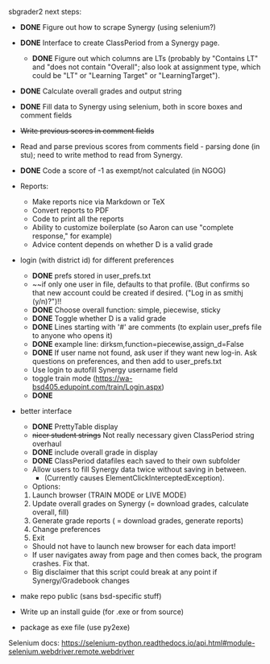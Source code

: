 sbgrader2 next steps:

* **DONE** Figure out how to scrape Synergy (using selenium?)
* **DONE** Interface to create ClassPeriod from a Synergy page.
  * **DONE** Figure out which columns are LTs (probably by "Contains LT" and "does not contain "Overall"; also look at assignment type, which could be "LT" or "Learning Target" or "LearningTarget").
* **DONE** Calculate overall grades and output string
* **DONE** Fill data to Synergy using selenium, both in score boxes and comment fields
* ~~Write previous scores in comment fields~~
* Read and parse previous scores from comments field - parsing done (in stu); need to write method to read from Synergy.
* **DONE** Code a score of -1 as exempt/not calculated (in NGOG)

* Reports:
  * Make reports nice via Markdown or TeX
  * Convert reports to PDF
  * Code to print all the reports
  * Ability to customize boilerplate (so Aaron can use "complete response," for example)
  * Advice content depends on whether D is a valid grade

* login (with district id) for different preferences
  * **DONE** prefs stored in user_prefs.txt
  * ~~if only one user in file, defaults to that profile. (But confirms so that new account could be created if desired. ("Log in as smithj (y/n)?")!!
  * **DONE** Choose overall function: simple, piecewise, sticky
  * **DONE** Toggle whether D is a valid grade
  * **DONE** Lines starting with '#' are comments (to explain user_prefs file to anyone who opens it)
  * **DONE** example line: dirksm,function=piecewise,assign_d=False
  * **DONE** If user name not found, ask user if they want new log-in. Ask questions on preferences, and then add to user_prefs.txt
  * Use login to autofill Synergy username field
  * toggle train mode (https://wa-bsd405.edupoint.com/train/Login.aspx)
  * **DONE**

* better interface
  * **DONE** PrettyTable display
  * ~~nicer student strings~~ Not really necessary given ClassPeriod string overhaul
  * **DONE** include overall grade in display
  * **DONE** ClassPeriod datafiles each saved to their own subfolder
  * Allow users to fill Synergy data twice without saving in between.
    * (Currently causes ElementClickInterceptedException).
  * Options:
   1. Launch browser (TRAIN MODE or LIVE MODE)
   2. Update overall grades on Synergy (= download grades, calculate overall, fill)
   3. Generate grade reports ( = download grades, generate reports)
   4. Change preferences
   5. Exit
  * Should not have to launch new browser for each data import!
  * If user navigates away from page and then comes back, the program crashes. Fix that.
  * Big disclaimer that this script could break at any point if Synergy/Gradebook changes

* make repo public (sans bsd-specific stuff)

* Write up an install guide (for .exe or from source)
* package as exe file (use py2exe)

Selenium docs:
https://selenium-python.readthedocs.io/api.html#module-selenium.webdriver.remote.webdriver